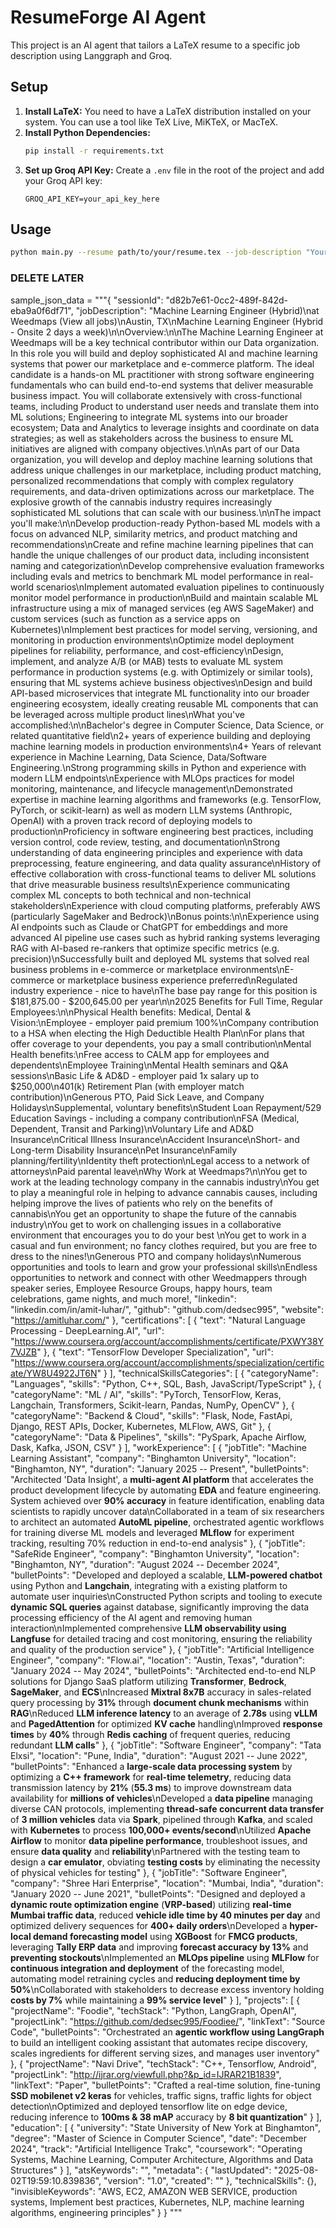 # ResumeForge AI Agent

This project is an AI agent that tailors a LaTeX resume to a specific job description using Langgraph and Groq.

## Setup

1.  **Install LaTeX:** You need to have a LaTeX distribution installed on your system. You can use a tool like TeX Live, MiKTeX, or MacTeX.
2.  **Install Python Dependencies:**
    ```bash
    pip install -r requirements.txt
    ```
3.  **Set up Groq API Key:**
    Create a `.env` file in the root of the project and add your Groq API key:
    ```
    GROQ_API_KEY=your_api_key_here
    ```

## Usage

```bash
python main.py --resume path/to/your/resume.tex --job-description "Your job description here"
```

### DELETE LATER



sample_json_data = """{
      "sessionId": "d82b7e61-0cc2-489f-842d-eba9a0f6df71",
      "jobDescription": "Machine Learning Engineer (Hybrid)\\nat Weedmaps (View all jobs)\\nAustin, TX\\nMachine Learning Engineer (Hybrid - Onsite 2 days a week)\\n\\nOverview:\\n\\nThe Machine Learning Engineer at Weedmaps will be a key technical contributor within our Data organization. In this role you will build and deploy sophisticated AI and machine learning systems that power our marketplace and e-commerce platform. The ideal candidate is a hands-on ML practitioner with strong software engineering fundamentals who can build end-to-end systems that deliver measurable business impact. You will collaborate extensively with cross-functional teams, including Product to understand user needs and translate them into ML solutions; Engineering to integrate ML systems into our broader ecosystem; Data and Analytics to leverage insights and coordinate on data strategies; as well as stakeholders across the business to ensure ML initiatives are aligned with company objectives.\\n\\nAs part of our Data organization, you will develop and deploy machine learning solutions that address unique challenges in our marketplace, including product matching, personalized recommendations that comply with complex regulatory requirements, and data-driven optimizations across our marketplace. The explosive growth of the cannabis industry requires increasingly sophisticated ML solutions that can scale with our business.\\n\\nThe impact you'll make:\\n\\nDevelop production-ready Python-based ML models with a focus on advanced NLP, similarity metrics, and product matching and recommendations\\nCreate and refine machine learning pipelines that can handle the unique challenges of our product data, including inconsistent naming and categorization\\nDevelop comprehensive evaluation frameworks including evals and metrics to benchmark ML model performance in real-world scenarios\\nImplement automated evaluation pipelines to continuously monitor model performance in production\\nBuild and maintain scalable ML infrastructure using a mix of managed services (eg AWS SageMaker) and custom services (such as function as a service apps on Kubernetes)\\nImplement best practices for model serving, versioning, and monitoring in production environments\\nOptimize model deployment pipelines for reliability, performance, and cost-efficiency\\nDesign, implement, and analyze A/B (or MAB) tests to evaluate ML system performance in production systems (e.g. with Optimizely or similar tools), ensuring that ML systems achieve business objectives\\nDesign and build API-based microservices that integrate ML functionality into our broader engineering ecosystem, ideally creating reusable ML components that can be leveraged across multiple product lines\\nWhat you've accomplished:\\n\\nBachelor's degree in Computer Science, Data Science, or related quantitative field\\n2+ years of experience building and deploying machine learning models in production environments\\n4+ Years of relevant experience in Machine Learning, Data Science, Data/Software Engineering.\\nStrong programming skills in Python and experience with modern LLM endpoints\\nExperience with MLOps practices for model monitoring, maintenance, and lifecycle management\\nDemonstrated expertise in machine learning algorithms and frameworks (e.g. TensorFlow, PyTorch, or scikit-learn) as well as modern LLM systems (Anthropic, OpenAI) with a proven track record of deploying models to production\\nProficiency in software engineering best practices, including version control, code review, testing, and documentation\\nStrong understanding of data engineering principles and experience with data preprocessing, feature engineering, and data quality assurance\\nHistory of effective collaboration with cross-functional teams to deliver ML solutions that drive measurable business results\\nExperience communicating complex ML concepts to both technical and non-technical stakeholders\\nExperience with cloud computing platforms, preferably AWS (particularly SageMaker and Bedrock)\\nBonus points:\\n\\nExperience using AI endpoints such as Claude or ChatGPT for embeddings and more advanced AI pipeline use cases such as hybrid ranking systems leveraging RAG with AI-based re-rankers that optimize specific metrics (e.g. precision)\\nSuccessfully built and deployed ML systems that solved real business problems in e-commerce or marketplace environments\\nE-commerce or marketplace business experience preferred\\nRegulated industry experience - nice to have\\nThe base pay range for this position is $181,875.00 - $200,645.00 per year\\n\\n2025 Benefits for Full Time, Regular Employees:\\n\\nPhysical Health benefits: Medical, Dental & Vision:\\nEmployee - employer paid premium 100%\\nCompany contribution to a HSA when electing the High Deductible Health Plan\\nFor plans that offer coverage to your dependents, you pay a small contribution\\nMental Health benefits:\\nFree access to CALM app for employees and dependents\\nEmployee Training\\nMental Health seminars and Q&A sessions\\nBasic Life & AD&D - employer paid 1x salary up to $250,000\\n401(k) Retirement Plan (with employer match contribution)\\nGenerous PTO, Paid Sick Leave, and Company Holidays\\nSupplemental, voluntary benefits\\nStudent Loan Repayment/529 Education Savings - including a company contribution\\nFSA (Medical, Dependent, Transit and Parking)\\nVoluntary Life and AD&D Insurance\\nCritical Illness Insurance\\nAccident Insurance\\nShort- and Long-term Disability Insurance\\nPet Insurance\\nFamily planning/fertility\\nIdentity theft protection\\nLegal access to a network of attorneys\\nPaid parental leave\\nWhy Work at Weedmaps?\\n\\nYou get to work at the leading technology company in the cannabis industry\\nYou get to play a meaningful role in helping to advance cannabis causes, including helping improve the lives of patients who rely on the benefits of cannabis\\nYou get an opportunity to shape the future of the cannabis industry\\nYou get to work on challenging issues in a collaborative environment that encourages you to do your best \\nYou get to work in a casual and fun environment; no fancy clothes required, but you are free to dress to the nines!\\nGenerous PTO and company holidays\\nNumerous opportunities and tools to learn and grow your professional skills\\nEndless opportunities to network and connect with other Weedmappers through speaker series, Employee Resource Groups, happy hours, team celebrations, game nights, and much more!,
      "linkedin": "linkedin.com/in/amit-luhar/",
      "github": "github.com/dedsec995",
      "website": "https://amitluhar.com/"
        },
        "certifications": [
          {
            "text": "Natural Language Processing - DeepLearning.AI",
            "url": "https://www.coursera.org/account/accomplishments/certificate/PXWY38Y7VJZB"
          },
          {
            "text": "TensorFlow Developer Specialization",
            "url": "https://www.coursera.org/account/accomplishments/specialization/certificate/YW8U4922JT6N"
          }
        ],
        "technicalSkillsCategories": [
          {
            "categoryName": "Languages",
            "skills": "Python, C++, SQL, Bash, JavaScript/TypeScript"
          },
          {
            "categoryName": "ML / AI",
            "skills": "PyTorch, TensorFlow, Keras, Langchain, Transformers, Scikit-learn, Pandas, NumPy, OpenCV"
          },
          {
            "categoryName": "Backend & Cloud",
            "skills": "Flask, Node, FastApi, Django, REST APIs, Docker, Kubernetes, MLFlow, AWS, Git"
          },
          {
            "categoryName": "Data & Pipelines",
            "skills": "PySpark, Apache Airflow, Dask, Kafka, JSON, CSV"
          }
        ],
        "workExperience": [
          {
            "jobTitle": "Machine Learning Assistant",
            "company": "Binghamton University",
            "location": "Binghamton, NY",
            "duration": "January 2025 -- Present",
            "bulletPoints": "Architected 'Data Insight', a **multi-agent AI platform** that accelerates the product development lifecycle by automating **EDA** and feature engineering. System achieved over **90% accuracy** in feature identification, enabling data scientists to rapidly uncover data\\nCollaborated in a team of six researchers to architect an automated **AutoML pipeline**, orchestrated agentic workflows for training diverse ML models and leveraged **MLflow** for experiment tracking, resulting 70% reduction in end-to-end analysis"
          },
          {
            "jobTitle": "SafeRide Engineer",
            "company": "Binghamton University",
            "location": "Binghamton, NY",
            "duration": "August 2024 -- December 2024",
            "bulletPoints": "Developed and deployed a scalable, **LLM-powered chatbot** using Python and **Langchain**, integrating with a existing platform to automate user inquiries\\nConstructed Python scripts and tooling to execute **dynamic SQL queries** against database, significantly improving the data processing efficiency of the AI agent and removing human interaction\\nImplemented comprehensive **LLM observability using Langfuse** for detailed tracing and cost monitoring, ensuring the reliability and quality of the production service"
          },
          {
            "jobTitle": "Artificial Intelligence Engineer",
            "company": "Flow.ai",
            "location": "Austin, Texas",
            "duration": "January 2024 -- May 2024",
            "bulletPoints": "Architected end-to-end NLP solutions for Django SaaS platform utilizing **Transformer**, **Bedrock**, **SageMaker**, and **ECS**\\nIncreased **Mixtral 8x7B** accuracy in sales-related query processing by **31%** through **document chunk mechanisms** within **RAG**\\nReduced **LLM inference latency** to an average of **2.78s** using **vLLM** and **PagedAttention** for optimized **KV cache** handling\\nImproved **response times** by **40%** through **Redis caching** of frequent queries, reducing redundant **LLM calls**"
          },
          {
            "jobTitle": "Software Engineer",
            "company": "Tata Elxsi",
            "location": "Pune, India",
            "duration": "August 2021 -- June 2022",
            "bulletPoints": "Enhanced a **large-scale data processing system** by optimizing a **C++ framework** for **real-time telemetry**, reducing data transmission latency by **21%** (**55.3 ms**) to improve downstream data availability for **millions of vehicles**\\nDeveloped a **data pipeline** managing diverse CAN protocols, implementing **thread-safe concurrent data transfer** of **3 million vehicles** data via **Spark**, pipelined through **Kafka**, and scaled with **Kubernetes** to process **100,000+ events/second**\\nUtilized **Apache Airflow** to monitor **data pipeline performance**, troubleshoot issues, and ensure **data quality** and **reliability**\\nPartnered with the testing team to design a **car emulator**, obviating **testing costs** by eliminating the necessity of physical vehicles for testing"
          },
          {
            "jobTitle": "Software Engineer",
            "company": "Shree Hari Enterprise",
            "location": "Mumbai, India",
            "duration": "January 2020  -- June 2021",
            "bulletPoints": "Designed and deployed a **dynamic route optimization engine** (**VRP-based**) utilizing **real-time Mumbai traffic data**, reduced **vehicle idle time by 40 minutes per day** and optimized delivery sequences for **400+ daily orders**\\nDeveloped a **hyper-local demand forecasting model** using **XGBoost** for **FMCG products**, leveraging **Tally ERP data** and improving **forecast accuracy by 13%** and **preventing stockouts**\\nImplemented an **MLOps pipeline** using **MLFlow** for **continuous integration and deployment** of the forecasting model, automating model retraining cycles and **reducing deployment time by 50%**\\nCollaborated with stakeholders to decrease excess inventory holding **costs by 7%** while maintaining a **99% service level**"
          }
        ],
        "projects": [
          {
            "projectName": "Foodie",
            "techStack": "Python, LangGraph, OpenAI",
            "projectLink": "https://github.com/dedsec995/Foodiee/",
            "linkText": "Source Code",
            "bulletPoints": "Orchestrated an **agentic workflow using LangGraph** to build an intelligent cooking assistant that automates recipe discovery, scales ingredients for different serving sizes, and manages user inventory"
          },
          {
            "projectName": "Navi Drive",
            "techStack": "C++, Tensorflow, Android",
            "projectLink": "http://ijrar.org/viewfull.php?&p_id=IJRAR21B1839",
            "linkText": "Paper",
            "bulletPoints": "Crafted a real-time solution, fine-tuning **SSD mobilenet v2 keras** for vehicles, traffic signs, traffic lights for object detection\\nOptimized and deployed tensorflow lite on edge device, reducing inference to **100ms & 38 mAP** accuracy by **8 bit quantization**"
          }
        ],
        "education": [
          {
            "university": "State University of New York at Binghamton",
            "degree": "Master of Science in Computer Science",
            "date": "December 2024",
            "track": "Artificial Intelligence Trakc",
            "coursework": "Operating Systems, Machine Learning, Computer Architecture, Algorithms and Data Structures"
          }
        ],
        "atsKeywords": "",
        "metadata": {
          "lastUpdated": "2025-08-02T19:59:10.839836",
          "version": "1.0",
          "created": ""
        },
        "technicalSkills": {},
        "invisibleKeywords": "AWS, EC2, AMAZON WEB SERVICE, production systems, Implement best practices, Kubernetes, NLP, machine learning algorithms, engineering principles"
      }
    }
    """